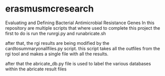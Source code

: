 # erasmusmcresearch
Evaluating and Defining Bacterial Antimicrobial Resistance Genes
In this repository are multiple scripts that where used to complete this project
the first to do is run the runrgi.py and runabricate.sh

after that, the rgi results are being modified by the cardtosummaryonallfiles.py script.
this script takes all the outfiles from the rgi tool and makes a single file with all the results.

after that the abricate_db.py file is used to label the various databases within the abricate result files
